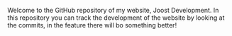 Welcome to the GitHub repository of my website, Joost Development.
In this repository you can track the development of the website by looking at the commits, in the feature there will bo something better!